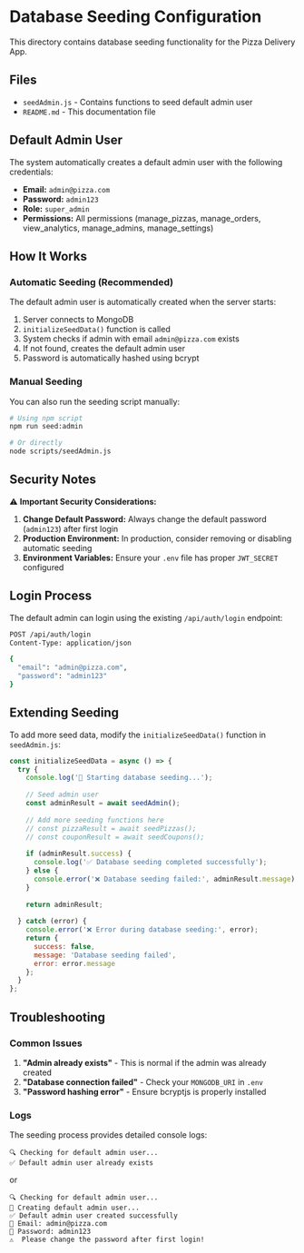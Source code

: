 # Database Seeding Configuration

This directory contains database seeding functionality for the Pizza Delivery App.

## Files

- `seedAdmin.js` - Contains functions to seed default admin user
- `README.md` - This documentation file

## Default Admin User

The system automatically creates a default admin user with the following credentials:

- **Email:** `admin@pizza.com`
- **Password:** `admin123`
- **Role:** `super_admin`
- **Permissions:** All permissions (manage_pizzas, manage_orders, view_analytics, manage_admins, manage_settings)

## How It Works

### Automatic Seeding (Recommended)

The default admin user is automatically created when the server starts:

1. Server connects to MongoDB
2. `initializeSeedData()` function is called
3. System checks if admin with email `admin@pizza.com` exists
4. If not found, creates the default admin user
5. Password is automatically hashed using bcrypt

### Manual Seeding

You can also run the seeding script manually:

```bash
# Using npm script
npm run seed:admin

# Or directly
node scripts/seedAdmin.js
```

## Security Notes

⚠️ **Important Security Considerations:**

1. **Change Default Password:** Always change the default password (`admin123`) after first login
2. **Production Environment:** In production, consider removing or disabling automatic seeding
3. **Environment Variables:** Ensure your `.env` file has proper `JWT_SECRET` configured

## Login Process

The default admin can login using the existing `/api/auth/login` endpoint:

```bash
POST /api/auth/login
Content-Type: application/json

{
  "email": "admin@pizza.com",
  "password": "admin123"
}
```

## Extending Seeding

To add more seed data, modify the `initializeSeedData()` function in `seedAdmin.js`:

```javascript
const initializeSeedData = async () => {
  try {
    console.log('🌱 Starting database seeding...');
    
    // Seed admin user
    const adminResult = await seedAdmin();
    
    // Add more seeding functions here
    // const pizzaResult = await seedPizzas();
    // const couponResult = await seedCoupons();
    
    if (adminResult.success) {
      console.log('✅ Database seeding completed successfully');
    } else {
      console.error('❌ Database seeding failed:', adminResult.message);
    }
    
    return adminResult;
    
  } catch (error) {
    console.error('❌ Error during database seeding:', error);
    return {
      success: false,
      message: 'Database seeding failed',
      error: error.message
    };
  }
};
```

## Troubleshooting

### Common Issues

1. **"Admin already exists"** - This is normal if the admin was already created
2. **"Database connection failed"** - Check your `MONGODB_URI` in `.env`
3. **"Password hashing error"** - Ensure bcryptjs is properly installed

### Logs

The seeding process provides detailed console logs:

```
🔍 Checking for default admin user...
✅ Default admin user already exists
```

or

```
🔍 Checking for default admin user...
📝 Creating default admin user...
✅ Default admin user created successfully
📧 Email: admin@pizza.com
🔑 Password: admin123
⚠️  Please change the password after first login!
``` 
